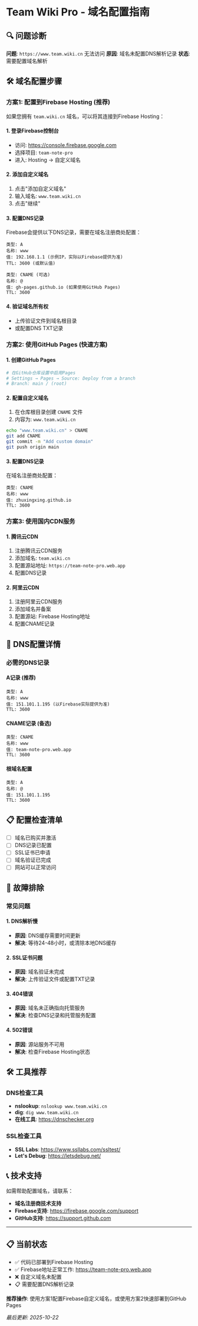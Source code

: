 # Team Wiki Pro - 域名配置指南

## 🔍 问题诊断

**问题**: `https://www.team.wiki.cn` 无法访问
**原因**: 域名未配置DNS解析记录
**状态**: 需要配置域名解析

## 🛠️ 域名配置步骤

### 方案1: 配置到Firebase Hosting (推荐)

如果您拥有 `team.wiki.cn` 域名，可以将其连接到Firebase Hosting：

#### 1. 登录Firebase控制台
- 访问: https://console.firebase.google.com
- 选择项目: `team-note-pro`
- 进入: Hosting → 自定义域名

#### 2. 添加自定义域名
1. 点击"添加自定义域名"
2. 输入域名: `www.team.wiki.cn`
3. 点击"继续"

#### 3. 配置DNS记录
Firebase会提供以下DNS记录，需要在域名注册商处配置：

```
类型: A
名称: www
值: 192.168.1.1 (示例IP，实际以Firebase提供为准)
TTL: 3600 (或默认值)

类型: CNAME (可选)
名称: @
值: gh-pages.github.io (如果使用GitHub Pages)
TTL: 3600
```

#### 4. 验证域名所有权
- 上传验证文件到域名根目录
- 或配置DNS TXT记录

### 方案2: 使用GitHub Pages (快速方案)

#### 1. 创建GitHub Pages
```bash
# 在GitHub仓库设置中启用Pages
# Settings → Pages → Source: Deploy from a branch
# Branch: main / (root)
```

#### 2. 配置自定义域名
1. 在仓库根目录创建 `CNAME` 文件
2. 内容为: `www.team.wiki.cn`

```bash
echo "www.team.wiki.cn" > CNAME
git add CNAME
git commit -m "Add custom domain"
git push origin main
```

#### 3. 配置DNS记录
在域名注册商处配置：
```
类型: CNAME
名称: www
值: zhuxingxing.github.io
TTL: 3600
```

### 方案3: 使用国内CDN服务

#### 1. 腾讯云CDN
1. 注册腾讯云CDN服务
2. 添加域名: `team.wiki.cn`
3. 配置源站地址: `https://team-note-pro.web.app`
4. 配置DNS记录

#### 2. 阿里云CDN
1. 注册阿里云CDN服务
2. 添加域名并备案
3. 配置源站: Firebase Hosting地址
4. 配置CNAME记录

## 🔧 DNS配置详情

### 必需的DNS记录

#### A记录 (推荐)
```
类型: A
名称: www
值: 151.101.1.195 (以Firebase实际提供为准)
TTL: 3600
```

#### CNAME记录 (备选)
```
类型: CNAME
名称: www
值: team-note-pro.web.app
TTL: 3600
```

#### 根域名配置
```
类型: A
名称: @
值: 151.101.1.195
TTL: 3600
```

## 📋 配置检查清单

- [ ] 域名已购买并激活
- [ ] DNS记录已配置
- [ ] SSL证书已申请
- [ ] 域名验证已完成
- [ ] 网站可以正常访问

## 🚨 故障排除

### 常见问题

#### 1. DNS解析慢
- **原因**: DNS缓存需要时间更新
- **解决**: 等待24-48小时，或清除本地DNS缓存

#### 2. SSL证书问题
- **原因**: 域名验证未完成
- **解决**: 上传验证文件或配置TXT记录

#### 3. 404错误
- **原因**: 域名未正确指向托管服务
- **解决**: 检查DNS记录和托管服务配置

#### 4. 502错误
- **原因**: 源站服务不可用
- **解决**: 检查Firebase Hosting状态

## 🛠️ 工具推荐

### DNS检查工具
- **nslookup**: `nslookup www.team.wiki.cn`
- **dig**: `dig www.team.wiki.cn`
- **在线工具**: https://dnschecker.org

### SSL检查工具
- **SSL Labs**: https://www.ssllabs.com/ssltest/
- **Let's Debug**: https://letsdebug.net/

## 📞 技术支持

如需帮助配置域名，请联系：
- **域名注册商技术支持**
- **Firebase支持**: https://firebase.google.com/support
- **GitHub支持**: https://support.github.com

---

## 📋 当前状态

- ✅ 代码已部署到Firebase Hosting
- ✅ Firebase地址正常工作: https://team-note-pro.web.app
- ❌ 自定义域名未配置
- 📋 需要配置DNS解析记录

**推荐操作**: 使用方案1配置Firebase自定义域名，或使用方案2快速部署到GitHub Pages

*最后更新: 2025-10-22*